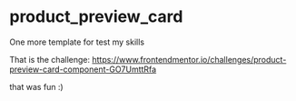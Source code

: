 # product_preview_card
One more template for test my skills

That is the challenge: https://www.frontendmentor.io/challenges/product-preview-card-component-GO7UmttRfa

that was fun :)